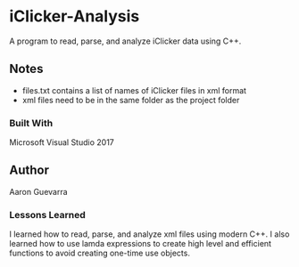 # iClicker-Analysis
A program to read, parse, and analyze iClicker data using C++. 
## Notes
 - files.txt contains a list of names of iClicker files in xml format
 - xml files need to be in the same folder as the project folder
### Built With
Microsoft Visual Studio 2017
## Author
Aaron Guevarra
### Lessons Learned
I learned how to read, parse, and analyze xml files using modern C++. 
I also learned how to use lamda expressions to create high level and efficient functions to avoid creating one-time use objects.
